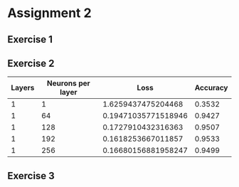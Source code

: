 # Assignment 2
## Exercise 1

## Exercise 2
| Layers | Neurons per layer | Loss | Accuracy |
| --- | --- | --- | --- |
| 1   | 1| 1.6259437475204468 | 0.3532 |
| 1|64| 0.19471035771518946 | 0.9427 |
| 1| 128| 0.1727910432316363 | 0.9507 |
| 1 | 192 | 0.1618253667011857|0.9533|
|1|256| 0.16680156881958247|0.9499|

## Exercise 3
